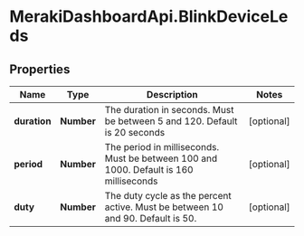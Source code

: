 # MerakiDashboardApi.BlinkDeviceLeds

## Properties
Name | Type | Description | Notes
------------ | ------------- | ------------- | -------------
**duration** | **Number** | The duration in seconds. Must be between 5 and 120. Default is 20 seconds | [optional] 
**period** | **Number** | The period in milliseconds. Must be between 100 and 1000. Default is 160 milliseconds | [optional] 
**duty** | **Number** | The duty cycle as the percent active. Must be between 10 and 90. Default is 50. | [optional] 


